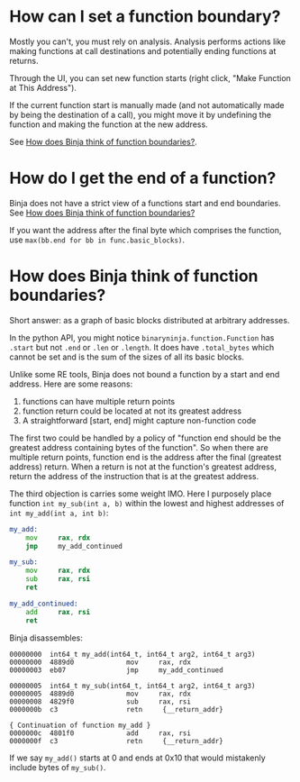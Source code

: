 # How can I set a function boundary?

Mostly you can't, you must rely on analysis. Analysis performs actions like making functions at call destinations and potentially ending functions at returns.

Through the UI, you can set new function starts (right click, "Make Function at This Address").

If the current function start is manually made (and not automatically made by being the destination of a call), you might move it by undefining the function and making the function at the new address.

See [How does Binja think of function boundaries?](#how-does-binja-think-of-function-boundaries).

# How do I get the end of a function?

Binja does not have a strict view of a functions start and end boundaries. See [How does Binja think of function boundaries?](#how-does-binja-think-of-function-boundaries)

If you want the address after the final byte which comprises the function, use `max(bb.end for bb in func.basic_blocks)`.

# How does Binja think of function boundaries?

Short answer: as a graph of basic blocks distributed at arbitrary addresses.

In the python API, you might notice `binaryninja.function.Function` has `.start` but not `.end` or `.len` or `.length`. It does have `.total_bytes` which cannot be set and is the sum of the sizes of all its basic blocks.

Unlike some RE tools, Binja does not bound a function by a start and end address. Here are some reasons:

1. functions can have multiple return points
2. function return could be located at not its greatest address
3. A straightforward [start, end] might capture non-function code

The first two could be handled by a policy of "function end should be the greatest address containing bytes of the function". So when there are multiple return points, function end is the address after the final (greatest address) return. When a return is not at the function's greatest address, return the address of the instruction that is at the greatest address.

The third objection is carries some weight IMO. Here I purposely place function `int my_sub(int a, b)` within the lowest and highest addresses of `int my_add(int a, int b)`:

```asm
my_add:
	mov		rax, rdx
	jmp		my_add_continued

my_sub:
	mov		rax, rdx
	sub		rax, rsi
	ret

my_add_continued:
	add		rax, rsi
	ret
```

Binja disassembles:

```
00000000  int64_t my_add(int64_t, int64_t arg2, int64_t arg3)
00000000  4889d0             mov     rax, rdx
00000003  eb07               jmp     my_add_continued

00000005  int64_t my_sub(int64_t, int64_t arg2, int64_t arg3)
00000005  4889d0             mov     rax, rdx
00000008  4829f0             sub     rax, rsi
0000000b  c3                 retn     {__return_addr}

{ Continuation of function my_add }
0000000c  4801f0             add     rax, rsi
0000000f  c3                 retn     {__return_addr}
```

If we say `my_add()` starts at 0 and ends at 0x10 that would mistakenly include bytes of `my_sub()`.
